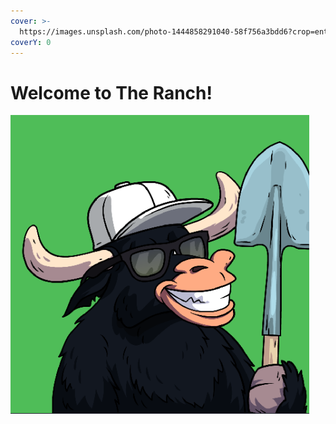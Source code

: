 ```yaml
---
cover: >-
  https://images.unsplash.com/photo-1444858291040-58f756a3bdd6?crop=entropy&cs=srgb&fm=jpg&ixid=MnwxOTcwMjR8MHwxfHNlYXJjaHw1fHxGYXJtfGVufDB8fHx8MTY0NjY3NzIzOA&ixlib=rb-1.2.1&q=85
coverY: 0
---
```


# Welcome to The Ranch!

![](<.gitbook/assets/image (6).png>)
